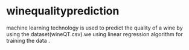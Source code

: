 # winequalityprediction
machine learning technology is used to predict the quality of a wine by using the dataset(wineQT.csv).we using linear regression  algorithm for training the data .
